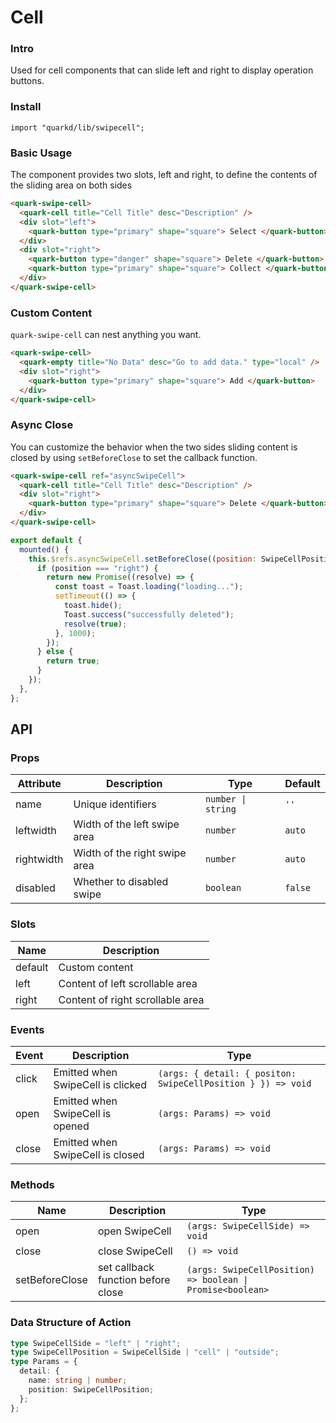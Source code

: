 # Cell

### Intro

Used for cell components that can slide left and right to display operation buttons.

### Install

```tsx
import "quarkd/lib/swipecell";
```

### Basic Usage

The component provides two slots, left and right, to define the contents of the sliding area on both sides

```html
<quark-swipe-cell>
  <quark-cell title="Cell Title" desc="Description" />
  <div slot="left">
    <quark-button type="primary" shape="square"> Select </quark-button>
  </div>
  <div slot="right">
    <quark-button type="danger" shape="square"> Delete </quark-button>
    <quark-button type="primary" shape="square"> Collect </quark-button>
  </div>
</quark-swipe-cell>
```

### Custom Content

`quark-swipe-cell` can nest anything you want.

```html
<quark-swipe-cell>
  <quark-empty title="No Data" desc="Go to add data." type="local" />
  <div slot="right">
    <quark-button type="primary" shape="square"> Add </quark-button>
  </div>
</quark-swipe-cell>
```

### Async Close

You can customize the behavior when the two sides sliding content is closed by using `setBeforeClose` to set the callback function.

```html
<quark-swipe-cell ref="asyncSwipeCell">
  <quark-cell title="Cell Title" desc="Description" />
  <div slot="right">
    <quark-button type="primary" shape="square"> Delete </quark-button>
  </div>
</quark-swipe-cell>
```

```js
export default {
  mounted() {
    this.$refs.asyncSwipeCell.setBeforeClose((position: SwipeCellPosition) => {
      if (position === "right") {
        return new Promise((resolve) => {
          const toast = Toast.loading("loading...");
          setTimeout(() => {
            toast.hide();
            Toast.success("successfully deleted");
            resolve(true);
          }, 1000);
        });
      } else {
        return true;
      }
    });
  },
};
```

## API

### Props

| Attribute  | Description                   | Type               | Default |
| ---------- | ----------------------------- | ------------------ | ------- |
| name       | Unique identifiers            | `number \| string` | `''`    |
| leftwidth  | Width of the left swipe area  | `number`           | `auto`  |
| rightwidth | Width of the right swipe area | `number`           | `auto`  |
| disabled   | Whether to disabled swipe     | `boolean `         | `false` |

### Slots

| Name    | Description                      |
| ------- | -------------------------------- |
| default | Custom content                   |
| left    | Content of left scrollable area  |
| right   | Content of right scrollable area |

### Events

| Event | Description                       | Type                                                         |
| ----- | --------------------------------- | ------------------------------------------------------------ |
| click | Emitted when SwipeCell is clicked | `(args: { detail: { positon: SwipeCellPosition } }) => void` |
| open  | Emitted when SwipeCell is opened  | `(args: Params) => void`                                     |
| close | Emitted when SwipeCell is closed  | `(args: Params) => void`                                     |

### Methods

| Name           | Description                        | Type                                                       |
| -------------- | ---------------------------------- | ---------------------------------------------------------- |
| open           | open SwipeCell                     | `(args: SwipeCellSide) => void`                            |
| close          | close SwipeCell                    | `() => void`                                               |
| setBeforeClose | set callback function before close | `(args: SwipeCellPosition) => boolean \| Promise<boolean>` |

### Data Structure of Action

```ts
type SwipeCellSide = "left" | "right";
type SwipeCellPosition = SwipeCellSide | "cell" | "outside";
type Params = {
  detail: {
    name: string | number;
    position: SwipeCellPosition;
  };
};
```
